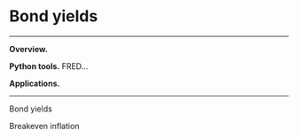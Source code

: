 # Bond yields 


---
**Overview.**

**Python tools.**  FRED...

**Applications.**

---


Bond yields 



Breakeven inflation
